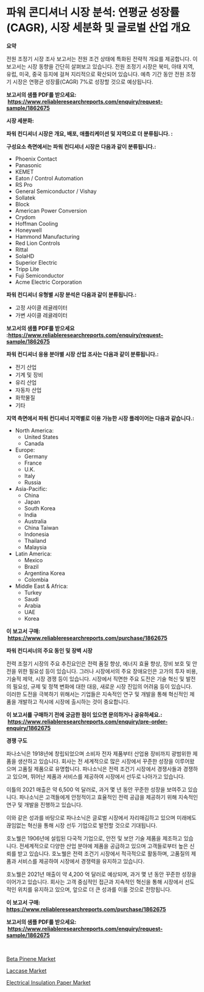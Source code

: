 <p><h1>파워 콘디셔너 시장 분석: 연평균 성장률(CAGR), 시장 세분화 및 글로벌 산업 개요</h1></p><p><strong>요약</strong></p>
<p><p>전원 조정기 시장 조사 보고서는 전원 조건 상태에 특화된 전략적 개요를 제공합니다. 이 보고서는 시장 동향을 간단히 살펴보고 있습니다. 전원 조정기 시장은 북미, 아태 지역, 유럽, 미국, 중국 등지에 걸쳐 지리적으로 확산되어 있습니다. 예측 기간 동안 전원 조정기 시장은 연평균 성장률(CAGR) 7%로 성장할 것으로 예상됩니다.</p></p>
<p><strong>보고서의 샘플 PDF를 받으세요: &nbsp;<a href="https://www.reliableresearchreports.com/enquiry/request-sample/1862675">https://www.reliableresearchreports.com/enquiry/request-sample/1862675</a></strong></p>
<p><strong>시장 세분화:</strong></p>
<p><strong> 파워 컨디셔너 시장은 개요, 배포, 애플리케이션 및 지역으로 더 분류됩니다. :</strong></p>
<p><strong>구성요소 측면에서는 파워 컨디셔너 시장은 다음과 같이 분류됩니다.:</strong></p>
<p><ul><li>Phoenix Contact</li><li>Panasonic</li><li>KEMET</li><li>Eaton / Control Automation</li><li>RS Pro</li><li>General Semiconductor / Vishay</li><li>Sollatek</li><li>Block</li><li>American Power Conversion</li><li>Crydom</li><li>Hoffman Cooling</li><li>Honeywell</li><li>Hammond Manufacturing</li><li>Red Lion Controls</li><li>Rittal</li><li>SolaHD</li><li>Superior Electric</li><li>Tripp Lite</li><li>Fuji Semiconductor</li><li>Acme Electric Corporation</li></ul></p>
<p><strong> 파워 컨디셔너 유형별 시장 분석은 다음과 같이 분류됩니다.:</strong></p>
<p><ul><li>고정 사이클 레귤레이터</li><li>가변 사이클 레귤레이터</li></ul></p>
<p><strong>보고서의 샘플 PDF를 받으세요 :<a href="https://www.reliableresearchreports.com/enquiry/request-sample/1862675">https://www.reliableresearchreports.com/enquiry/request-sample/1862675</a></strong></p>
<p><strong> 파워 컨디셔너 응용 분야별 시장 산업 조사는 다음과 같이 분류됩니다.:</strong></p>
<p><ul><li>전기 산업</li><li>기계 및 장비</li><li>유리 산업</li><li>자동차 산업</li><li>화학물질</li><li>기타</li></ul></p>
<p><strong>지역 측면에서 파워 컨디셔너 지역별로 이용 가능한 시장 플레이어는 다음과 같습니다.:</strong></p>
<p><ul>
    <li>
        North America:
        <ul>
            <li>United States</li>
            <li>Canada</li>
        </ul>
    </li>
    <li>
        Europe:
        <ul>
            <li>Germany</li>
            <li>France</li>
            <li>U.K.</li>
            <li>Italy</li>
            <li>Russia</li>
        </ul>
    </li>
    <li>
        Asia-Pacific:
        <ul>
            <li>China</li>
            <li>Japan</li>
            <li>South Korea</li>
            <li>India</li>
            <li>Australia</li>
            <li>China Taiwan</li>
            <li>Indonesia</li>
            <li>Thailand</li>
            <li>Malaysia</li>
        </ul>
    </li>
    <li>
        Latin America:
        <ul>
            <li>Mexico</li>
            <li>Brazil</li>
            <li>Argentina Korea</li>
            <li>Colombia</li>
        </ul>
    </li>
    <li>
        Middle East & Africa:
        <ul>
            <li>Turkey</li>
            <li>Saudi</li>
            <li>Arabia</li>
            <li>UAE</li>
            <li>Korea</li>
        </ul>
    </li>
    </ul></p>
<p><strong>이 보고서 구매: &nbsp;<a href="https://www.reliableresearchreports.com/purchase/1862675">https://www.reliableresearchreports.com/purchase/1862675</a></strong></p>
<p><strong>파워 컨디셔너의 주요 동인 및 장벽 시장</strong></p>
<p><p>전력 조절기 시장의 주요 추진요인은 전력 품질 향상, 에너지 효율 향상, 장비 보호 및 안전을 위한 필요성 등이 있습니다. 그러나 시장에서의 주요 장애요인은 고가의 투자 비용, 기술적 제약, 시장 경쟁 등이 있습니다. 시장에서 직면한 주요 도전은 기술 혁신 및 발전의 필요성, 규제 및 정책 변화에 대한 대응, 새로운 시장 진입의 어려움 등이 있습니다. 이러한 도전을 극복하기 위해서는 기업들은 지속적인 연구 및 개발을 통해 혁신적인 제품을 개발하고 적시에 시장에 출시하는 것이 중요합니다.</p></p>
<p><strong>이 보고서를 구매하기 전에 궁금한 점이 있으면 문의하거나 공유하세요.: &nbsp;<a href="https://www.reliableresearchreports.com/enquiry/pre-order-enquiry/1862675">https://www.reliableresearchreports.com/enquiry/pre-order-enquiry/1862675</a></strong></p>
<p><strong>경쟁 구도</strong></p>
<p><p>파나소닉은 1918년에 창립되었으며 소비자 전자 제품부터 산업용 장비까지 광범위한 제품을 생산하고 있습니다. 회사는 전 세계적으로 많은 시장에서 꾸준한 성장을 이루어왔으며 고품질 제품으로 유명합니다. 파나소닉은 전력 조건기 시장에서 경쟁사들과 경쟁하고 있으며, 뛰어난 제품과 서비스를 제공하여 시장에서 선두로 나아가고 있습니다.</p><p>이틀의 2021 매출은 약 6,500 억 달러로, 과거 몇 년 동안 꾸준한 성장을 보여주고 있습니다. 파나소닉은 고객들에게 안정적이고 효율적인 전력 공급을 제공하기 위해 지속적인 연구 및 개발을 진행하고 있습니다.</p><p>이와 같은 성과를 바탕으로 파나소닉은 글로벌 시장에서 자리매김하고 있으며 미래에도 끊임없는 혁신을 통해 시장 선두 기업으로 발전할 것으로 기대됩니다.</p><p>호노웰은 1906년에 설립된 다국적 기업으로, 안전 및 보안 기술 제품을 제조하고 있습니다. 전세계적으로 다양한 산업 분야에 제품을 공급하고 있으며 고객들로부터 높은 신뢰를 받고 있습니다. 호노웰은 전력 조건기 시장에서 적극적으로 활동하며, 고품질의 제품과 서비스를 제공하여 시장에서 경쟁력을 유지하고 있습니다.</p><p>호노웰은 2021년 매출이 약 4,200 억 달러로 예상되며, 과거 몇 년 동안 꾸준한 성장을 이어가고 있습니다. 회사는 고객 중심적인 접근과 지속적인 혁신을 통해 시장에서 선도적인 위치를 유지하고 있으며, 앞으로 더 큰 성과를 이룰 것으로 전망됩니다.</p></p>
<p><strong>이 보고서 구매: &nbsp; <a href="https://www.reliableresearchreports.com/purchase/1862675">https://www.reliableresearchreports.com/purchase/1862675</a></strong></p>
<p><strong>보고서의 샘플 PDF를 받으세요: &nbsp;<a href="https://www.reliableresearchreports.com/enquiry/request-sample/1862675">https://www.reliableresearchreports.com/enquiry/request-sample/1862675</a></strong><strong></strong></p>
<p>&nbsp;</p>
<p><p><a href="https://github.com/Sinjinluong3e0awx2m195k76/Market-Research-Report-List-1/blob/main/beta-pinene-market.md">Beta Pinene Market</a></p><p><a href="https://github.com/beatblasta/Market-Research-Report-List-2/blob/main/laccase-market.md">Laccase Market</a></p><p><a href="https://github.com/shotows/Market-Research-Report-List-1/blob/main/electrical-insulation-paper-market.md">Electrical Insulation Paper Market</a></p></p>